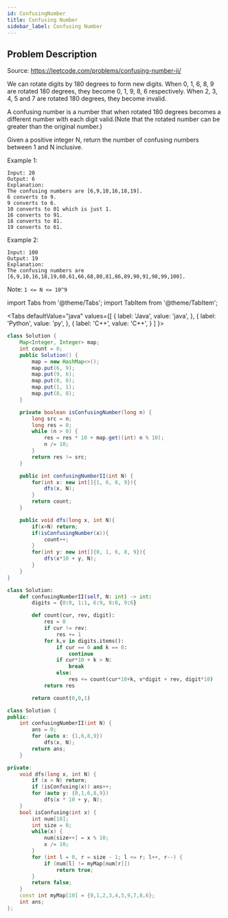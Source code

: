 ```yaml
---
id: ConfusingNumber
title: Confusing Number
sidebar_label: Confusing Number
---
```

## Problem Description

Source: https://leetcode.com/problems/confusing-number-ii/

We can rotate digits by 180 degrees to form new digits. When 0, 1, 6, 8, 9 are rotated 180 degrees, they become 0, 1, 9, 8, 6 respectively. When 2, 3, 4, 5 and 7 are rotated 180 degrees, they become invalid.

A confusing number is a number that when rotated 180 degrees becomes a different number with each digit valid.(Note that the rotated number can be greater than the original number.)

Given a positive integer N, return the number of confusing numbers between 1 and N inclusive.

Example 1:

```
Input: 20
Output: 6
Explanation: 
The confusing numbers are [6,9,10,16,18,19].
6 converts to 9.
9 converts to 6.
10 converts to 01 which is just 1.
16 converts to 91.
18 converts to 81.
19 converts to 61.
```

Example 2:

```
Input: 100
Output: 19
Explanation: 
The confusing numbers are [6,9,10,16,18,19,60,61,66,68,80,81,86,89,90,91,98,99,100].
```

Note:
`1 <= N <= 10^9`

import Tabs from '@theme/Tabs';
import TabItem from '@theme/TabItem';

<Tabs
  defaultValue="java"
  values={[
    { label: 'Java', value: 'java', },
    { label: 'Python', value: 'py', },
    { label: 'C++', value: 'C++', }
  ]
}>
<TabItem value="java">

```java
class Solution {
    Map<Integer, Integer> map;
    int count = 0;
    public Solution() {
        map = new HashMap<>();
        map.put(6, 9);
        map.put(9, 6);
        map.put(0, 0);
        map.put(1, 1);
        map.put(8, 8); 
    }

    private boolean isConfusingNumber(long n) {
        long src = n;
        long res = 0;
        while (n > 0) {
            res = res * 10 + map.get((int) n % 10); 
            n /= 10;
        }
        return res != src;
    }

    public int confusingNumberII(int N) {
        for(int x: new int[]{1, 6, 8, 9}){
            dfs(x, N);
        }
        return count;
    }

    public void dfs(long x, int N){
        if(x>N) return;
        if(isConfusingNumber(x)){
            count++;
        }
        for(int y: new int[]{0, 1, 6, 8, 9}){
            dfs(x*10 + y, N);
        }
    }
}
```
</TabItem>
<TabItem value="py">

```py
class Solution:
    def confusingNumberII(self, N: int) -> int:
        digits = {0:0, 1:1, 6:9, 8:8, 9:6}

        def count(cur, rev, digit): 
            res = 0 
            if cur != rev: 
                res += 1                  
            for k,v in digits.items():
                if cur == 0 and k == 0: 
                    continue                     
                if cur*10 + k > N: 
                    break 
                else: 
                    res += count(cur*10+k, v*digit + rev, digit*10)
            return res 

        return count(0,0,1)
```

</TabItem>
<TabItem value="C++">

```cpp
class Solution {
public:
    int confusingNumberII(int N) {
        ans = 0;
        for (auto x: {1,6,8,9})
            dfs(x, N);
        return ans;
    }

private:
    void dfs(long x, int N) {
        if (x > N) return;
        if (isConfusing(x)) ans++;
        for (auto y: {0,1,6,8,9})
            dfs(x * 10 + y, N);
    }
    bool isConfusing(int x) {
        int num[10];
        int size = 0;
        while(x) {
            num[size++] = x % 10;
            x /= 10;
        }
        for (int l = 0, r = size - 1; l <= r; l++, r--) {
            if (num[l] != myMap[num[r]])
                return true;
        }
        return false;
    }
    const int myMap[10] = {0,1,2,3,4,5,9,7,8,6};
    int ans;
};
```

</TabItem>
</Tabs>
